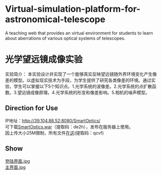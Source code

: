 # Virtual-simulation-platform-for-astronomical-telescope
A teaching web that  provides an virtual environment for students to learn  about aberrations of various optical systems of telescopes.
# 光学望远镜成像实验
实验简介：
      本实验设计并实现了一个能够真实反映望远镜随外界环境变化产生像差的模型。以虚拟现实技术为手段，为学生提供了研究各类像差的环境。通过实验，学生可以掌握以下5个知识点。1.光学系统的波像差。2.光学系统的点扩散函数。3.望远镜成像原理。4.光学系统的形变和像差影响。5.相机的噪声模型。
## Direction for Use
IP地址：http://39.104.88.52:8080/SmartOptics/<br>
可下载[SmartOptics.war](https://pan.baidu.com/s/1xA2qON15GM2K3sozilgA_g)（提取码：de2h），发布在服务器上使用。<br>
因上传大小25M限制，所有文件[在这](https://pan.baidu.com/s/1j-f0dQfBJ97nCVOsEkwokA)(提取码：qcvf)
## Show
[登陆界面.jpg](https://github.com/SmartImagingLab/Virtual-simulation-platform-for-astronomical-telescope/blob/master/images/%E4%B8%BB%E7%95%8C%E9%9D%A2.png) <br>
[主界面.jpg](https://github.com/SmartImagingLab/Virtual-simulation-platform-for-astronomical-telescope/blob/master/images/%E7%99%BB%E9%99%86%E7%95%8C%E9%9D%A2.png)
